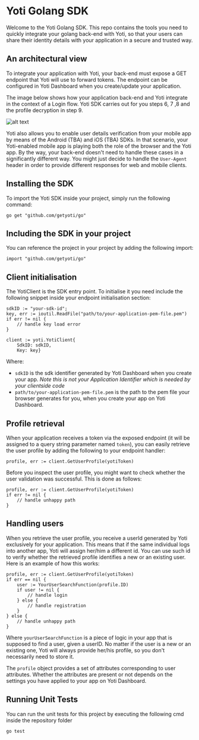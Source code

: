 Yoti Golang SDK
=============

Welcome to the Yoti Golang SDK. This repo contains the tools you need to quickly integrate your golang back-end with Yoti, so that your users can share their identity details with your application in a secure and trusted way.    

## An architectural view
To integrate your application with Yoti, your back-end must expose a GET endpoint that Yoti will use to forward tokens.
The endpoint can be configured in Yoti Dashboard when you create/update your application.

The image below shows how your application back-end and Yoti integrate in the context of a Login flow.
Yoti SDK carries out for you steps 6, 7 ,8 and the profile decryption in step 9.

![alt text](login_flow.png "Login flow")


Yoti also allows you to enable user details verification from your mobile app by means of the Android (TBA) and iOS (TBA) SDKs. In that scenario, your Yoti-enabled mobile app is playing both the role of the browser and the Yoti app. By the way, your back-end doesn't need to handle these cases in a significantly different way. You might just decide to handle the `User-Agent` header in order to provide different responses for web and mobile clients.

## Installing the SDK
To import the Yoti SDK inside your project, simply run the following command:

```
go get "github.com/getyoti/go"
```

## Including the SDK in your project
You can reference the project in your project by adding the following import:
```golang
import "github.com/getyoti/go"
```

## Client initialisation
The YotiClient is the SDK entry point. To initialise it you need include the following snippet inside your endpoint initialisation section:
```golang
sdkID := "your-sdk-id";
key, err := ioutil.ReadFile("path/to/your-application-pem-file.pem")
if err != nil {
	// handle key load error
}

client := yoti.YotiClient{
	SdkID: sdkID,
	Key: key}
```
Where:
* `sdkID` is the sdk identifier generated by Yoti Dashboard when you create your app. _Note this is not your Application Identifier which is needed by your clientside code_
* `path/to/your-application-pem-file.pem` is the path to the pem file your browser generates for you, when you create your app on Yoti Dashboard.


## Profile retrieval
When your application receives a token via the exposed endpoint (it will be assigned to a query string parameter named `token`), you can easily retrieve the user profile by adding the following to your endpoint handler:

```golang
profile, err := client.GetUserProfile(yotiToken)
```

Before you inspect the user profile, you might want to check whether the user validation was successful.
This is done as follows:

```golang
profile, err := client.GetUserProfile(yotiToken)
if err != nil {
    // handle unhappy path
}
```

## Handling users
When you retrieve the user profile, you receive a userId generated by Yoti exclusively for your application.
This means that if the same individual logs into another app, Yoti will assign her/him a different id.
You can use such id to verify whether the retrieved profile identifies a new or an existing user.
Here is an example of how this works:

```golang
profile, err := client.GetUserProfile(yotiToken)
if err == nil {
	user := YourUserSearchFunction(profile.ID)
	if user != nil {
		// handle login
	} else {
        // handle registration
    }
} else {
    // handle unhappy path
}
```
Where `yourUserSearchFunction` is a piece of logic in your app that is supposed to find a user, given a userID.
No matter if the user is a new or an existing one, Yoti will always provide her/his profile, so you don't necessarily need to store it.

The `profile` object provides a set of attributes corresponding to user attributes. Whether the attributes are present or not depends on the settings you have applied to your app on Yoti Dashboard.


## Running Unit Tests
You can run the unit tests for this project by executing the following cmd inside the repository folder
```
go test
```
